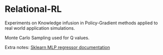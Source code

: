 # Relational-RL

Experiments on Knowledge infusion in Policy-Gradient methods applied to real world application simulations.

Monte Carlo Sampling used for Q values.

Extra notes: [Sklearn MLP regressor documentation](https://scikit-learn.org/stable/modules/generated/sklearn.neural_network.MLPRegressor.html)

